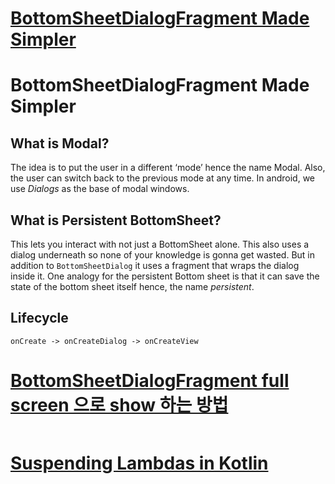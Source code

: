 # [BottomSheetDialogFragment Made Simpler](https://medium.com/swlh/bottomsheetdialogfragment-made-simpler-b32fa8e20928)
# BottomSheetDialogFragment Made Simpler

## What is Modal?
The idea is to put the user in a different ‘mode’ hence the name Modal. Also, the user can switch back to the previous mode at any time. In android, we use *Dialogs* as the base of modal windows.

## What is Persistent BottomSheet?
This lets you interact with not just a BottomSheet alone. This also uses a dialog underneath so none of your knowledge is gonna get wasted. But in addition to `BottomSheetDialog` it uses a fragment that wraps the dialog inside it. One analogy for the persistent Bottom sheet is that it can save the state of the bottom sheet itself hence, the name *persistent*.

## Lifecycle
```
onCreate -> onCreateDialog -> onCreateView
```

# [BottomSheetDialogFragment full screen 으로 show 하는 방법](https://myung6024.tistory.com/171)
```
```

# [Suspending Lambdas in Kotlin](https://medium.com/livefront/suspending-lambdas-in-kotlin-7319d2d7092a)
